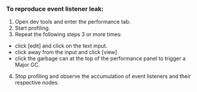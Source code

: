 ### To reproduce event listener leak:

1. Open dev tools and enter the performance tab.
2. Start profiling.
3. Repeat the following steps 3 or more times:
  - click [edit] and click on the text input.
  - click away from the input and click [view]
  - click the garbage can at the top of the performance panel to trigger a Major GC.
4. Stop profiling and observe the accumulation of event listeners and their respective nodes.
